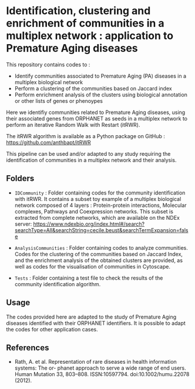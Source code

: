 # Identification, clustering and enrichment of communities in a multiplex network : application to Premature Aging diseases 

This repository contains codes to :
* Identify communities associated to Premature Aging (PA) diseases in a multiplex biological network  
* Perform a clustering of the communities based on Jaccard index
* Perform enrichment analysis of the clusters using biological annotation or other lists of genes or phenoypes

Here we identifiy communities related to Premature Aging diseases, using their associated genes from ORPHANET as seeds in a multiplex network to perform an iterative Random Walk with Restart (itRWR). 

The itRWR algorithm is available as a Python package on GitHub : https://github.com/anthbapt/itRWR

This pipeline can be used and/or adapted to any study requiring the identification of communities in a multiplex network and their analysis.

## Folders

* ```IDCommunity``` : Folder containing codes for the community identification with itRWR. It contains a subset toy example of a multiplex biological network composed of 4 layers : Protein-protein interactions, Molecular complexes, Pathways and Coexpression networks. This subset is extracted from complete networks, which are available on the NDEx server: https://www.ndexbio.org/index.html#/search?searchType=All&searchString=cecile.beust&searchTermExpansion=false

* ```AnalysisCommunities``` : Folder containing codes to analyze communities. Codes for the clustering of the communities based on Jaccard Index, and the enrichment analysis of the obtained clusters are provided, as well as codes for the visualisation of communities in Cytoscape.

* ```Tests``` : Folder containing a test file to check the results of the community identification algorithm.

## Usage

The codes provided here are adapted to the study of Premature Aging diseases identified with their ORPHANET identifiers. It is possible to adapt the codes for other application cases. 

## References

* Rath, A. et al. Representation of rare diseases in health information systems: The or-
phanet approach to serve a wide range of end users. Human Mutation 33, 803–808. ISSN:10597794. doi:10.1002/humu.22078 (2012).